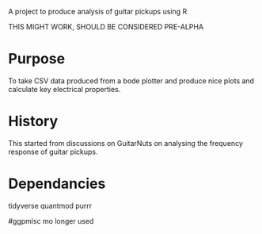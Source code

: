 A project to produce analysis of guitar pickups using R

THIS MIGHT WORK, SHOULD BE CONSIDERED PRE-ALPHA

Purpose
=======

To take CSV data produced from a bode plotter and produce nice plots and calculate key electrical properties.


History
=======

This started from discussions on GuitarNuts on analysing the frequency response of guitar pickups.

Dependancies
============
tidyverse 
quantmod
purrr

#ggpmisc mo longer used 
